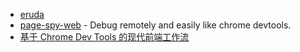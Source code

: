 - [eruda](https://github.com/liriliri/eruda)
- [page-spy-web](https://github.com/HuolalaTech/page-spy-web) - Debug remotely and easily like chrome devtools.
- [基于 Chrome Dev Tools 的现代前端工作流](https://www.youtube.com/watch?v=v5r_n6Tq0uk)
